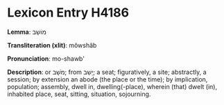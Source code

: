 # Lexicon Entry H4186

**Lemma**: מוֹשָׁב

**Transliteration (xlit)**: môwshâb

**Pronunciation**: mo-shawb'

**Description**:
or מֹשָׁב; from יָשַׁב; a seat; figuratively, a site; abstractly, a session; by extension an abode (the place or the time); by implication, population; assembly, dwell in, dwelling(-place), wherein (that) dwelt (in), inhabited place, seat, sitting, situation, sojourning.
